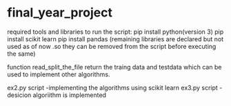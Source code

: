 # final_year_project
required tools and libraries to run the script:
 pip install python(version 3)
 pip install scikit learn
 pip install pandas
 (remaining libraries are declared but not used as of now .so they can be removed from the script before executing the same)
 
 function read_split_the_file return the traing data and testdata which can be used to implement other algorithms.
 
 ex2.py script -implementing the algorithms using scikit learn
 ex3.py script -desicion algoriithm is implemented
